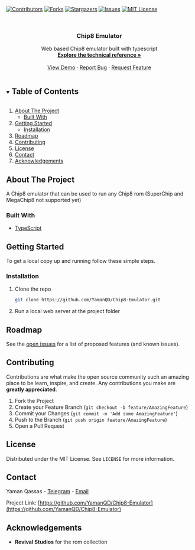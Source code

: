 [![Contributors][contributors-shield]][contributors-url]
[![Forks][forks-shield]][forks-url]
[![Stargazers][stars-shield]][stars-url]
[![Issues][issues-shield]][issues-url]
[![MIT License][license-shield]][license-url]


<!-- PROJECT LOGO -->
<br />
<p align="center">
  <h3 align="center">Chip8 Emulator</h3>

  <p align="center">
    Web based Chip8 emulator built with typescript
    <br />
    <a href="http://devernay.free.fr/hacks/chip8/C8TECH10.HTM#2.0"><strong>Explore the technical reference »</strong></a>
    <br />
    <br />
    <a href="https://yamanqd.github.io/chip8-emulator/">View Demo</a>
    ·
    <a href="https://github.com/YamanQD/Chip8-Emulator/issues">Report Bug</a>
    ·
    <a href="https://github.com/YamanQD/Chip8-Emulator/issues">Request Feature</a>
  </p>
</p>



<!-- TABLE OF CONTENTS -->
<details open="open">
  <summary><h2 style="display: inline-block">Table of Contents</h2></summary>
  <ol>
    <li>
      <a href="#about-the-project">About The Project</a>
      <ul>
        <li><a href="#built-with">Built With</a></li>
      </ul>
    </li>
    <li>
      <a href="#getting-started">Getting Started</a>
      <ul>
        <li><a href="#installation">Installation</a></li>
      </ul>
    </li>
 <!--   <li><a href="#usage">Usage</a></li> -->
    <li><a href="#roadmap">Roadmap</a></li>
    <li><a href="#contributing">Contributing</a></li>
    <li><a href="#license">License</a></li>
    <li><a href="#contact">Contact</a></li>
    <li><a href="#acknowledgements">Acknowledgements</a></li>
  </ol>
</details>



<!-- ABOUT THE PROJECT -->
## About The Project

A Chip8 emulator that can be used to run any Chip8 rom (SuperChip and MegaChip8 not supported yet)


### Built With

* [TypeScript](https://www.typescriptlang.org/)


<!-- GETTING STARTED -->
## Getting Started

To get a local copy up and running follow these simple steps.


### Installation

1. Clone the repo
   ```sh
   git clone https://github.com/YamanQD/Chip8-Emulator.git
   ```
2. Run a local web server at the project folder

<!-- USAGE EXAMPLES -->
<!--
## Usage

Use this space to show useful examples of how a project can be used. Additional screenshots, code examples and demos work well in this space. You may also link to more resources.

_For more examples, please refer to the [Documentation](https://example.com)_
-->


<!-- ROADMAP -->
## Roadmap

See the [open issues](https://github.com/YamanQD/Chip8-Emulator/issues) for a list of proposed features (and known issues).



<!-- CONTRIBUTING -->
## Contributing

Contributions are what make the open source community such an amazing place to be learn, inspire, and create. Any contributions you make are **greatly appreciated**.

1. Fork the Project
2. Create your Feature Branch (`git checkout -b feature/AmazingFeature`)
3. Commit your Changes (`git commit -m 'Add some AmazingFeature'`)
4. Push to the Branch (`git push origin feature/AmazingFeature`)
5. Open a Pull Request



<!-- LICENSE -->
## License

Distributed under the MIT License. See `LICENSE` for more information.



<!-- CONTACT -->
## Contact

Yaman Qassas - [Telegram](https://t.me/ZenitsuAg) - [Email](mailto:yaman102011@gmail.com)

Project Link: [https://github.com/YamanQD/Chip8-Emulator](https://github.com/YamanQD/Chip8-Emulator)



<!-- ACKNOWLEDGEMENTS -->
## Acknowledgements

* **Revival Studios** for the rom collection



<!-- MARKDOWN LINKS & IMAGES -->
<!-- https://www.markdownguide.org/basic-syntax/#reference-style-links -->
[contributors-shield]: https://img.shields.io/github/contributors/YamanQD/repo.svg?style=for-the-badge
[contributors-url]: https://github.com/YamanQD/repo/graphs/contributors
[forks-shield]: https://img.shields.io/github/forks/YamanQD/repo.svg?style=for-the-badge
[forks-url]: https://github.com/YamanQD/repo/network/members
[stars-shield]: https://img.shields.io/github/stars/YamanQD/repo.svg?style=for-the-badge
[stars-url]: https://github.com/YamanQD/repo/stargazers
[issues-shield]: https://img.shields.io/github/issues/YamanQD/repo.svg?style=for-the-badge
[issues-url]: https://github.com/YamanQD/repo/issues
[license-shield]: https://img.shields.io/github/license/YamanQD/repo.svg?style=for-the-badge
[license-url]: https://github.com/YamanQD/repo/blob/master/LICENSE.txt
[linkedin-shield]: https://img.shields.io/badge/-LinkedIn-black.svg?style=for-the-badge&logo=linkedin&colorB=555